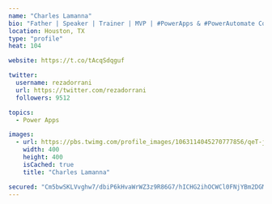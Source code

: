 ```yaml
---
name: "Charles Lamanna"
bio: "Father | Speaker | Trainer | MVP | #PowerApps & #PowerAutomate Community Super User | YouTuber Right-pointing triangle http://youtube.com/c/rezadorrani | Learn - Share - Clockwise rightwards and leftwards open circle arrows"
location: Houston, TX
type: "profile"
heat: 104

website: https://t.co/tAcqSdqguf

twitter:
  username: rezadorrani
  url: https://twitter.com/rezadorrani
  followers: 9512

topics:
  - Power Apps

images:
  - url: https://pbs.twimg.com/profile_images/1063114045270777856/qeT-jpWr_400x400.jpg
    width: 400
    height: 400
    isCached: true
    title: "Charles Lamanna"

secured: "Cm5bwSKLVvghw7/dbiP6kHvaWrWZ3z9R86G7/hICHG2ihOCWCl0FNjYBm2DGMBkoRoEr/JH9mGm2c8dSrklZJ0iIKrZmg9s1U3IBIP+h+wW8jVfcJ7GOOqTLVhJ+pSoi14JyjV5oWRzoybqxtkV7XY29wQy4Tonc6dPsG1fzSMNfDkdAvjGAuE9BDKMxSdrB5YeBokdtlM8802x8sAQeu914Vqh7mVyd6tOudGIapfUBXxm9UvXkJhPUUb3GvS9AAGSaXOB0owmnmpiH1HSvcgJF8EWnTcBKTvI05G1eeJWVT4q4iw3dbA3b8zRu7W7cmAg5K8eCkQsUgjND18dgz2nGL+SHfd6BPvLyL8zTu6ALXJdjGKetXu2W4PhIVuSgGzUhsbyfXdw+dgPsG8ZtVZ6fF1L3VhtKRfD4FTcXVr8=;OBf+OMq0y884INxkS6K1+w=="
---
```


